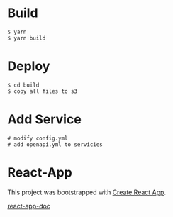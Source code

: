 
# Build

```
$ yarn
$ yarn build
```

# Deploy 

```
$ cd build
$ copy all files to s3
```

# Add Service

```
# modify config.yml
# add openapi.yml to servicies
```

# React-App

This project was bootstrapped with [Create React App](https://github.com/facebook/create-react-app).

[react-app-doc](./react-app-doc.md)